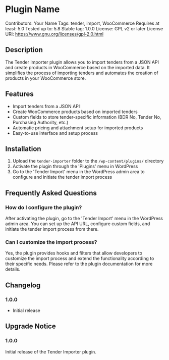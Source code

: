 # Plugin Name
Contributors: Your Name
Tags: tender, import, WooCommerce
Requires at least: 5.0
Tested up to: 5.8
Stable tag: 1.0.0
License: GPL v2 or later
License URI: https://www.gnu.org/licenses/gpl-2.0.html

## Description
The Tender Importer plugin allows you to import tenders from a JSON API and create products in WooCommerce based on the imported data. It simplifies the process of importing tenders and automates the creation of products in your WooCommerce store.

## Features
- Import tenders from a JSON API
- Create WooCommerce products based on imported tenders
- Custom fields to store tender-specific information (BDR No, Tender No, Purchasing Authority, etc.)
- Automatic pricing and attachment setup for imported products
- Easy-to-use interface and setup process

## Installation
1. Upload the `tender-importer` folder to the `/wp-content/plugins/` directory
2. Activate the plugin through the 'Plugins' menu in WordPress
3. Go to the 'Tender Import' menu in the WordPress admin area to configure and initiate the tender import process

## Frequently Asked Questions
### How do I configure the plugin?
After activating the plugin, go to the 'Tender Import' menu in the WordPress admin area. You can set up the API URL, configure custom fields, and initiate the tender import process from there.

### Can I customize the import process?
Yes, the plugin provides hooks and filters that allow developers to customize the import process and extend the functionality according to their specific needs. Please refer to the plugin documentation for more details.

## Changelog
### 1.0.0
- Initial release

## Upgrade Notice
### 1.0.0
Initial release of the Tender Importer plugin.
